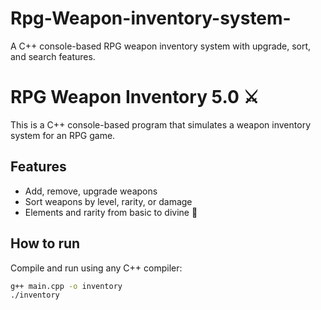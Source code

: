 # Rpg-Weapon-inventory-system-
A C++ console-based RPG weapon inventory system with upgrade, sort, and search features.

# RPG Weapon Inventory 5.0 ⚔️

This is a C++ console-based program that simulates a weapon inventory system for an RPG game.

## Features
- Add, remove, upgrade weapons
- Sort weapons by level, rarity, or damage
- Elements and rarity from basic to divine 🌟

## How to run
Compile and run using any C++ compiler:

```bash
g++ main.cpp -o inventory
./inventory

